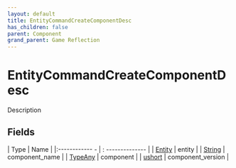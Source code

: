 ```yaml
---
layout: default
title: EntityCommandCreateComponentDesc
has_children: false
parent: Component
grand_parent: Game Reflection
---
```

# EntityCommandCreateComponentDesc
Description 

## Fields
| Type | Name |
|:------------ - | : -------------- |
| [Entity](game-reflection/classes/entity.md) | entity |
| [String](game-reflection/components/string.md) | component_name |
| [TypeAny](game-reflection/components/type_any.md) | component |
| [ushort](game-reflection/enums/ushort.md) | component_version |
